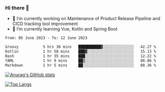 ### Hi there 👋

- 🔭 I’m currently working on Maintenance of Product Release Pipeline and CICD tracking tool improvement
- 🌱 I’m currently learning Vue, Kotlin and Spring Boot

<!--START_SECTION:waka-->

```txt
From: 05 June 2023 - To: 12 June 2023

Groovy           5 hrs 30 mins   ██████████▓░░░░░░░░░░░░░░   42.27 %
Kotlin           1 hr 58 mins    ███▓░░░░░░░░░░░░░░░░░░░░░   15.13 %
Bash             1 hr 35 mins    ███░░░░░░░░░░░░░░░░░░░░░░   12.22 %
YAML             1 hr 9 mins     ██▒░░░░░░░░░░░░░░░░░░░░░░   08.86 %
Markdown         1 hr 5 mins     ██░░░░░░░░░░░░░░░░░░░░░░░   08.36 %
```

<!--END_SECTION:waka-->

[![Anurag's GitHub stats](https://github-readme-stats.vercel.app/api?username=yunhao981&show_icons=true&theme=solarized-dark)](https://github.com/anuraghazra/github-readme-stats)

[![Top Langs](https://github-readme-stats.vercel.app/api/top-langs/?username=yunhao981&theme=solarized-dark&layout=compact)](https://github.com/anuraghazra/github-readme-stats)

<!--
**yunhao981/yunhao981** is a ✨ _special_ ✨ repository because its `README.md` (this file) appears on your GitHub profile.

Here are some ideas to get you started:

- 🔭 I’m currently working on Maintenance of Release Pipeline and CICD tracking tool improvement
- 🌱 I’m currently learning Vue, Kotlin and Spring Boot
- 👯 I’m looking to collaborate on ...
- 🤔 I’m looking for help with ...
- 💬 Ask me about ...
- 📫 How to reach me: ...
- 😄 Pronouns: ...
- ⚡ Fun fact: ...
-->


